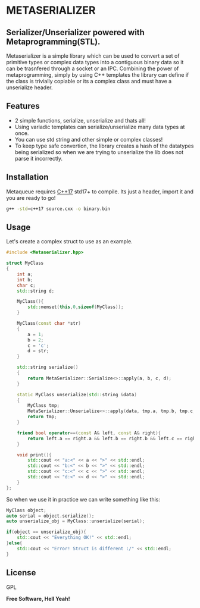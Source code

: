 # METASERIALIZER
## Serializer/Unserializer powered with Metaprogramming(STL). 

Metaserializer is a simple library which can be used to convert a set of primitive types or complex data types into a contiguous binary data so it can be trasnfered through a socket or an IPC. Combining the power of metaprogramming, simply by using C++ templates the library can define if the class is trivially copiable or its a complex class and must have a unserialize header.

## Features

- 2 simple functions, serialize, unserialize and thats all!
- Using variadic templates can serialize/unserialize many data types at once.
- You can use std string and other simple or complex classes!
- To keep type safe convertion, the library creates a hash of the datatypes being serialized so when we are trying to unserialize the lib does not parse it incorrectly.

## Installation

Metaqueue requires [C++17](https://en.cppreference.com/w/cpp/17) std17+ to compile. Its just a header, import it and you are ready to go!

```sh
g++ -std=c++17 source.cxx -o binary.bin
```
## Usage
Let's create a complex struct to use as an example. 
```c++
#include <Metaserializer.hpp>

struct MyClass
{
    int a;
    int b;
    char c;
    std::string d;

    MyClass(){
        std::memset(this,0,sizeof(MyClass));
    }

    MyClass(const char *str)
    {
        a = 1;
        b = 2;
        c = 'c';
        d = str;
    }

    std::string serialize()
    {
        return MetaSerializer::Serialize<>::apply(a, b, c, d);
    }

    static MyClass unserialize(std::string &data)
    {    
        MyClass tmp;
        MetaSerializer::Unserialize<>::apply(data, tmp.a, tmp.b, tmp.c, tmp.d);
        return tmp;
    }

    friend bool operator==(const A& left, const A& right){
        return left.a == right.a && left.b == right.b && left.c == right.c && left.d == right.d;
    }

    void print(){
        std::cout << "a:<" << a << ">" << std::endl;
        std::cout << "b:<" << b << ">" << std::endl;
        std::cout << "c:<" << c << ">" << std::endl;
        std::cout << "d:<" << d << ">" << std::endl;
    }
};

```

So when we use it in practice we can write something like this:

```c++
MyClass object;
auto serial = object.serialize();
auto unserialize_obj = MyClass::unserialize(serial);

if(object == unserialize_obj){
    std::cout << "Everything OK!" << std::endl;
}else{
    std::cout << "Error! Struct is different :/" << std::endl;
}
```
## License

GPL

**Free Software, Hell Yeah!**
